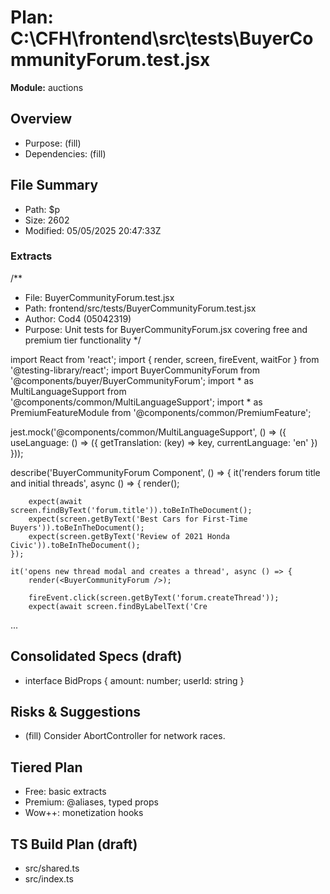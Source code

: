 # Plan: C:\CFH\frontend\src\tests\BuyerCommunityForum.test.jsx
**Module:** auctions

## Overview
- Purpose: (fill)
- Dependencies: (fill)

## File Summary
- Path: $p
- Size: 2602
- Modified: 05/05/2025 20:47:33Z

### Extracts
/**
 * File: BuyerCommunityForum.test.jsx
 * Path: frontend/src/tests/BuyerCommunityForum.test.jsx
 * Author: Cod4 (05042319)
 * Purpose: Unit tests for BuyerCommunityForum.jsx covering free and premium tier functionality
 */

import React from 'react';
import { render, screen, fireEvent, waitFor } from '@testing-library/react';
import BuyerCommunityForum from '@components/buyer/BuyerCommunityForum';
import * as MultiLanguageSupport from '@components/common/MultiLanguageSupport';
import * as PremiumFeatureModule from '@components/common/PremiumFeature';

jest.mock('@components/common/MultiLanguageSupport', () => ({
    useLanguage: () => ({
        getTranslation: (key) => key,
        currentLanguage: 'en'
    })
}));

describe('BuyerCommunityForum Component', () => {
    it('renders forum title and initial threads', async () => {
        render(<BuyerCommunityForum />);

        expect(await screen.findByText('forum.title')).toBeInTheDocument();
        expect(screen.getByText('Best Cars for First-Time Buyers')).toBeInTheDocument();
        expect(screen.getByText('Review of 2021 Honda Civic')).toBeInTheDocument();
    });

    it('opens new thread modal and creates a thread', async () => {
        render(<BuyerCommunityForum />);

        fireEvent.click(screen.getByText('forum.createThread'));
        expect(await screen.findByLabelText('Cre
...


## Consolidated Specs (draft)
- interface BidProps { amount: number; userId: string }

## Risks & Suggestions
- (fill) Consider AbortController for network races.

## Tiered Plan
- Free: basic extracts
- Premium: @aliases, typed props
- Wow++: monetization hooks

## TS Build Plan (draft)
- src/shared.ts
- src/index.ts
